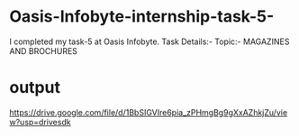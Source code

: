 # Oasis-Infobyte-internship-task-5-
I completed my task-5 at Oasis Infobyte. Task Details:- Topic:- MAGAZINES AND BROCHURES

# output 

https://drive.google.com/file/d/1BbSIGVIre6pia_zPHmgBg9gXxAZhkjZu/view?usp=drivesdk
